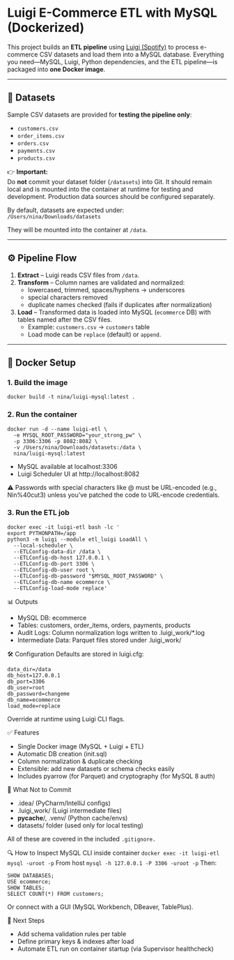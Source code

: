 # Luigi E-Commerce ETL with MySQL (Dockerized)

This project builds an **ETL pipeline** using [Luigi (Spotify)](https://github.com/spotify/luigi) to process e-commerce CSV datasets and load them into a MySQL database. Everything you need—MySQL, Luigi, Python dependencies, and the ETL pipeline—is packaged into **one Docker image**.

---

## 📂 Datasets

Sample CSV datasets are provided for **testing the pipeline only**:

- `customers.csv`  
- `order_items.csv`  
- `orders.csv`  
- `payments.csv`  
- `products.csv`

👉 **Important:**  
Do **not** commit your dataset folder (`/datasets`) into Git. It should remain local and is mounted into the container at runtime for testing and development. Production data sources should be configured separately.

By default, datasets are expected under:  
`/Users/nina/Downloads/datasets`

They will be mounted into the container at `/data`.

---

## ⚙️ Pipeline Flow

1. **Extract** – Luigi reads CSV files from `/data`.  
2. **Transform** – Column names are validated and normalized:
   - lowercased, trimmed, spaces/hyphens → underscores  
   - special characters removed  
   - duplicate names checked (fails if duplicates after normalization)  
3. **Load** – Transformed data is loaded into MySQL (`ecommerce` DB) with tables named after the CSV files.  
   - Example: `customers.csv` → `customers` table  
   - Load mode can be `replace` (default) or `append`.

---

## 🐳 Docker Setup

### 1. Build the image
```
docker build -t nina/luigi-mysql:latest .
```
### 2. Run the container
```
docker run -d --name luigi-etl \
  -e MYSQL_ROOT_PASSWORD="your_strong_pw" \
  -p 3306:3306 -p 8082:8082 \
  -v /Users/nina/Downloads/datasets:/data \
  nina/luigi-mysql:latest
```
- MySQL available at localhost:3306
- Luigi Scheduler UI at http://localhost:8082

⚠️ Passwords with special characters like @ must be URL-encoded (e.g., Nin%40cut3) unless you’ve patched the code to URL-encode credentials.

### 3. Run the ETL job
```
docker exec -it luigi-etl bash -lc '
export PYTHONPATH=/app
python3 -m luigi --module etl_luigi LoadAll \
  --local-scheduler \
  --ETLConfig-data-dir /data \
  --ETLConfig-db-host 127.0.0.1 \
  --ETLConfig-db-port 3306 \
  --ETLConfig-db-user root \
  --ETLConfig-db-password "$MYSQL_ROOT_PASSWORD" \
  --ETLConfig-db-name ecommerce \
  --ETLConfig-load-mode replace'
``` 
📊 Outputs
- MySQL DB: ecommerce
- Tables: customers, order_items, orders, payments, products
- Audit Logs: Column normalization logs written to .luigi_work/*.log
- Intermediate Data: Parquet files stored under .luigi_work/

🛠 Configuration
Defaults are stored in luigi.cfg:

```[ETLConfig]
data_dir=/data
db_host=127.0.0.1
db_port=3306
db_user=root
db_password=changeme
db_name=ecommerce
load_mode=replace
```
Override at runtime using Luigi CLI flags.

✅ Features
- Single Docker image (MySQL + Luigi + ETL)
- Automatic DB creation (init.sql)
- Column normalization & duplicate checking
- Extensible: add new datasets or schema checks easily
- Includes pyarrow (for Parquet) and cryptography (for MySQL 8 auth)

🚫 What Not to Commit
- .idea/ (PyCharm/IntelliJ configs)
- .luigi_work/ (Luigi intermediate files)
- __pycache__/, .venv/ (Python cache/envs)
- datasets/ folder (used only for local testing)

All of these are covered in the included `.gitignore.`

🔍 How to Inspect MySQL
CLI inside container
`docker exec -it luigi-etl mysql -uroot -p`
From host
`mysql -h 127.0.0.1 -P 3306 -uroot -p`
Then:
```
SHOW DATABASES;
USE ecommerce;
SHOW TABLES;
SELECT COUNT(*) FROM customers;
```
Or connect with a GUI (MySQL Workbench, DBeaver, TablePlus).

🚀 Next Steps
- Add schema validation rules per table
- Define primary keys & indexes after load
- Automate ETL run on container startup (via Supervisor healthcheck)
